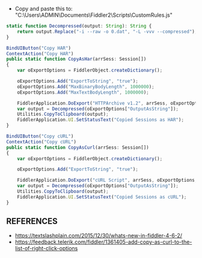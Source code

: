 - Copy and paste this to: "C:\Users\ADMIN\Documents\Fiddler2\Scripts\CustomRules.js"

```js
static function Decompressed(output: String): String {
    return output.Replace("-i --raw -o 0.dat", "-L -vvv --compressed");
}

BindUIButton("Copy HAR")
ContextAction("Copy HAR")
public static function CopyAsHar(arrSess: Session[])
{
    var oExportOptions = FiddlerObject.createDictionary();

    oExportOptions.Add("ExportToString", "true");
    oExportOptions.Add("MaxBinaryBodyLength", 1000000);
    oExportOptions.Add("MaxTextBodyLength", 1000000);

    FiddlerApplication.DoExport("HTTPArchive v1.2", arrSess, oExportOptions, null);
    var output = Decompressed(oExportOptions["OutputAsString"]);
    Utilities.CopyToClipboard(output);
    FiddlerApplication.UI.SetStatusText("Copied Sessions as HAR");
}

BindUIButton("Copy cURL")
ContextAction("Copy cURL")
public static function CopyAsCurl(arrSess: Session[])
{
    var oExportOptions = FiddlerObject.createDictionary();

    oExportOptions.Add("ExportToString", "true");

    FiddlerApplication.DoExport("cURL Script", arrSess, oExportOptions, null);
    var output = Decompressed(oExportOptions["OutputAsString"]);
    Utilities.CopyToClipboard(output);
    FiddlerApplication.UI.SetStatusText("Copied Sessions as cURL");
}
```

## REFERENCES
 - https://textslashplain.com/2015/12/30/whats-new-in-fiddler-4-6-2/ 
 - https://feedback.telerik.com/fiddler/1361405-add-copy-as-curl-to-the-list-of-right-click-options